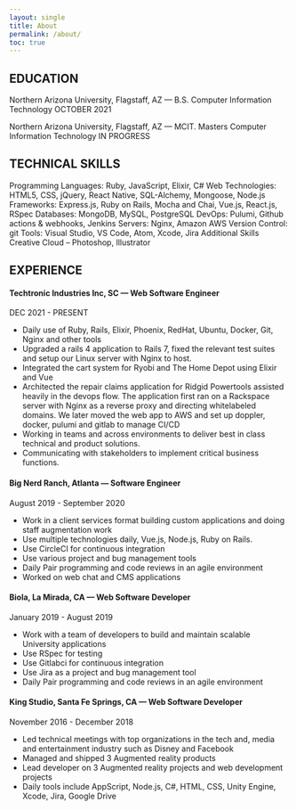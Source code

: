 ```yaml
---
layout: single
title: About
permalink: /about/
toc: true
---
```


## EDUCATION
Northern Arizona University, Flagstaff, AZ — B.S. Computer Information Technology
OCTOBER 2021

Northern Arizona University, Flagstaff, AZ — MCIT. Masters Computer Information Technology
IN PROGRESS

## TECHNICAL SKILLS
Programming Languages: Ruby, JavaScript, Elixir, C#
Web Technologies: HTML5, CSS, jQuery, React Native, SQL-Alchemy, Mongoose, Node.js
Frameworks: Express.js, Ruby on Rails, Mocha and Chai, Vue.js, React.js, RSpec
Databases: MongoDB, MySQL, PostgreSQL
DevOps: Pulumi, Github actions & webhooks, Jenkins
Servers: Nginx, Amazon AWS
Version Control: git
Tools: Visual Studio, VS Code, Atom, Xcode, Jira
Additional Skills
Creative Cloud – Photoshop, Illustrator


## EXPERIENCE
#### Techtronic Industries Inc, SC — Web Software Engineer
DEC 2021 - PRESENT
- Daily use of Ruby, Rails, Elixir, Phoenix, RedHat, Ubuntu, Docker, Git, Nginx and other tools
- Upgraded a rails 4 application to Rails 7, fixed the relevant test suites and setup our Linux server with Nginx to host.
- Integrated the cart system for Ryobi and The Home Depot using Elixir and Vue
- Architected the repair claims application for Ridgid Powertools assisted heavily in the devops flow. The application first ran on a Rackspace server with Nginx as a reverse proxy and directing whitelabeled domains. We later moved the web app to AWS and set up doppler, docker, pulumi and gitlab to manage CI/CD 
- Working in teams and across environments to deliver best in class technical and product solutions.
- Communicating with stakeholders to implement critical business functions. 
#### Big Nerd Ranch, Atlanta — Software Engineer
August 2019 - September 2020
- Work in a client services format building custom applications and doing staff augmentation work
- Use multiple technologies daily, Vue.js, Node.js, Ruby on Rails.
- Use CircleCI for continuous integration
- Use various project and bug management tools
- Daily Pair programming and code reviews in an agile environment
- Worked on web chat and CMS applications 
#### Biola, La Mirada, CA — Web Software Developer
January 2019 - August 2019
- Work with a team of developers to build and maintain scalable University applications
- Use RSpec for testing
- Use Gitlabci for continuous integration
- Use Jira as a project and bug management tool
- Daily Pair programming and code reviews in an agile environment
#### King Studio, Santa Fe Springs, CA — Web Software Developer
November 2016 - December 2018
- Led technical meetings with top organizations in the tech and, media and entertainment industry such as Disney
and Facebook
- Managed and shipped 3 Augmented reality products
- Lead developer on 3 Augmented reality projects and web development projects
- Daily tools include AppScript, Node.js, C#, HTML, CSS, Unity Engine, Xcode, Jira, Google Drive


